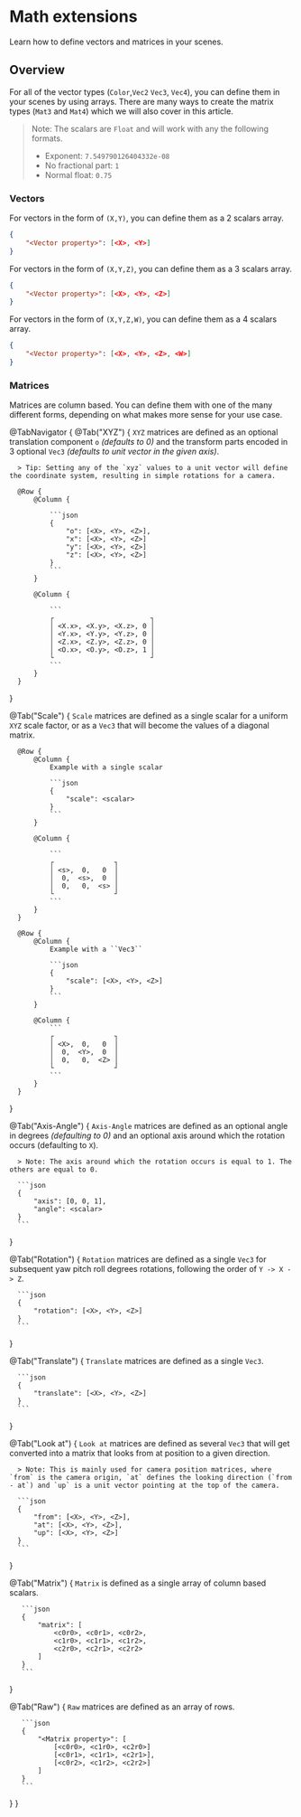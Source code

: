 # Math extensions

Learn how to define vectors and matrices in your scenes.

## Overview

For all of the vector types (``Color``,``Vec2``  ``Vec3``, ``Vec4``), you can define them in your scenes by using arrays. There are many ways to create the matrix types (``Mat3`` and ``Mat4``) which we will also cover in this article. 

> Note: The scalars are `Float` and will work with any the following formats.
> - Exponent: `7.549790126404332e-08`
> - No fractional part: `1`
> - Normal float: `0.75`

### Vectors

For vectors in the form of `(X,Y)`, you can define them as a 2 scalars array.
```json
{
    "<Vector property>": [<X>, <Y>]
}
```

For vectors in the form of `(X,Y,Z)`, you can define them as a 3 scalars array.
```json
{
    "<Vector property>": [<X>, <Y>, <Z>]
}
```

For vectors in the form of `(X,Y,Z,W)`, you can define them as a 4 scalars array.

```json
{
    "<Vector property>": [<X>, <Y>, <Z>, <W>]
}
```

### Matrices

Matrices are column based. You can define them with one of the many different forms, depending on what makes more sense for your use case.

@TabNavigator {
   @Tab("XYZ") {
      `XYZ` matrices are defined as an optional translation component `o` _(defaults to 0)_ and the transform parts encoded in 3 optional ``Vec3`` _(defaults to unit vector in the given axis)_.
      
      > Tip: Setting any of the `xyz` values to a unit vector will define the coordinate system, resulting in simple rotations for a camera.
      
      @Row {
          @Column {

              ```json
              {
                  "o": [<X>, <Y>, <Z>],
                  "x": [<X>, <Y>, <Z>]
                  "y": [<X>, <Y>, <Z>]
                  "z": [<X>, <Y>, <Z>]
              }
              ```
          }
          
          @Column {
              
              ```
              ┌                        ┐
              │ <X.x>, <X.y>, <X.z>, 0 │
              │ <Y.x>, <Y.y>, <Y.z>, 0 │
              │ <Z.x>, <Z.y>, <Z.z>, 0 │
              │ <O.x>, <O.y>, <O.z>, 1 │
              └                        ┘
              ```
          }
      }
   }
  
   @Tab("Scale") {
      `Scale` matrices are defined as a single scalar for a uniform `XYZ` scale factor, or as a ``Vec3`` that will become the values of a diagonal matrix.
      
      
      @Row {
          @Column {
              Example with a single scalar

              ```json
              {
                  "scale": <scalar>
              }
              ```
          }
          
          @Column {
              
              ```
              ┌               ┐
              │ <s>,  0,   0  │
              │  0,  <s>,  0  │
              │  0,   0,  <s> │
              └               ┘
              ```
          }
      }

      @Row {
          @Column {
              Example with a ``Vec3``
              
              ```json
              {
                  "scale": [<X>, <Y>, <Z>]
              }
              ```
          }

          @Column {
              ```
              ┌               ┐
              │ <X>,  0,   0  │
              │  0,  <Y>,  0  │
              │  0,   0,  <Z> │
              └               ┘
              ```
          }
      }
   }
  
   @Tab("Axis-Angle") {
      `Axis-Angle` matrices are defined as an optional angle in degrees *(defaulting to 0)* and an optional axis around which the rotation occurs (defaulting to `X`).
      
      > Note: The axis around which the rotation occurs is equal to 1. The others are equal to 0.
      
      ```json
      {
          "axis": [0, 0, 1],
          "angle": <scalar>
      }
      ```
   }
   
   @Tab("Rotation") {
      `Rotation` matrices are defined as a single ``Vec3`` for subsequent yaw pitch roll degrees rotations, following the order of `Y -> X -> Z`. 
      
      ```json
      {
          "rotation": [<X>, <Y>, <Z>]
      }
      ```
   }
   
   @Tab("Translate") {
      `Translate` matrices are defined as a single ``Vec3``.
      
      ```json
      {
          "translate": [<X>, <Y>, <Z>]
      }
      ```
   }
   
   @Tab("Look at") {
      `Look at` matrices are defined as several ``Vec3`` that will get converted into a matrix that looks from at position to a given direction.
      
      > Note: This is mainly used for camera position matrices, where `from` is the camera origin, `at` defines the looking direction (`from - at`) and `up` is a unit vector pointing at the top of the camera.  
      
      ```json
      {
          "from": [<X>, <Y>, <Z>],
          "at": [<X>, <Y>, <Z>],
          "up": [<X>, <Y>, <Z>]
      }
      ```
   }
   
   @Tab("Matrix") {
       `Matrix` is defined as a single array of column based scalars.

       ```json
       {
           "matrix": [
               <c0r0>, <c0r1>, <c0r2>,
               <c1r0>, <c1r1>, <c1r2>,
               <c2r0>, <c2r1>, <c2r2>
           ]
       }
       ```
   }
   
   @Tab("Raw") {
       `Raw` matrices are defined as an array of rows.
       
       ```json
       {
           "<Matrix property>": [
               [<c0r0>, <c1r0>, <c2r0>]
               [<c0r1>, <c1r1>, <c2r1>],
               [<c0r2>, <c1r2>, <c2r2>]
           ]
       }
       ```
   }
}
